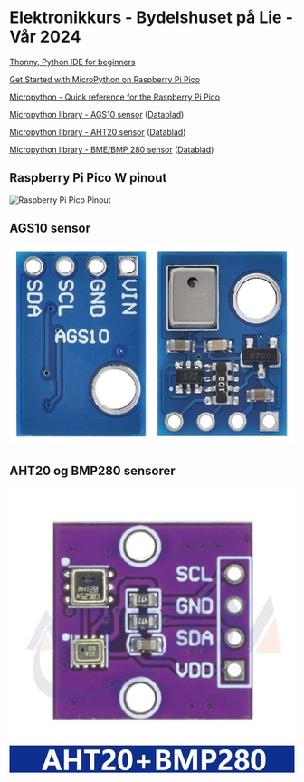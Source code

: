 # Elektronikkurs - Bydelshuset på Lie - Vår 2024

[Thonny, Python IDE for beginners](https://thonny.org/)

[Get Started with MicroPython on Raspberry Pi Pico](https://hackspace.raspberrypi.com/books/micropython-pico)

[Micropython  - Quick reference for the Raspberry Pi Pico](https://docs.micropython.org/en/latest/rp2/quickref.html)

[Micropython library - AGS10 sensor](https://github.com/gaveshalabs/AGS10_sensor) ([Datablad](http://www.aosong.com/userfiles/files/Datasheet%20AGS10.pdf))

[Micropython library - AHT20 sensor](https://github.com/targetblank/micropython_ahtx0) ([Datablad](https://files.seeedstudio.com/wiki/Grove-AHT20_I2C_Industrial_Grade_Temperature_and_Humidity_Sensor/AHT20-datasheet-2020-4-16.pdf))

[Micropython library - BME/BMP 280 sensor](https://github.com/robert-hh/BME280) ([Datablad](https://www.bosch-sensortec.com/products/environmental-sensors/humidity-sensors-bme280/))


## Raspberry Pi Pico W pinout
![Raspberry Pi Pico Pinout](https://www.raspberrypi.com/documentation/microcontrollers/images/picow-pinout.svg)

## AGS10 sensor
![AGS10](https://raw.githubusercontent.com/sauce71/lie_2024/main/images/AGS10.jpg)

## AHT20 og BMP280 sensorer
![AHT20 + BMP280](https://raw.githubusercontent.com/sauce71/lie_2024/main/images/AHT20-BMP280.jpg)
